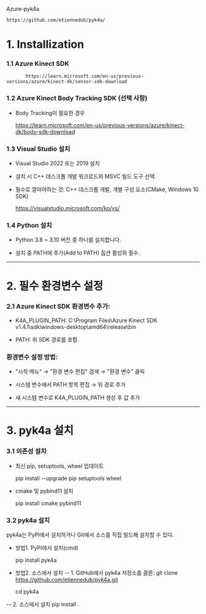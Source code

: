 Azure-pyk4a

    https://github.com/etiennedub/pyk4a/
 

# 1. Installization

### 1.1 Azure Kinect SDK
       
           https://learn.microsoft.com/en-us/previous-versions/azure/kinect-dk/sensor-sdk-download


### 1.2 Azure Kinect Body Tracking SDK (선택 사항)
   
- Body Tracking이 필요한 경우
   
    https://learn.microsoft.com/en-us/previous-versions/azure/kinect-dk/body-sdk-download


### 1.3 Visual Studio 설치
   
- Visual Studio 2022 또는 2019 설치

- 설치 시 C++ 데스크톱 개발 워크로드와 MSVC 빌드 도구 선택.

- 필수로 깔아야하는 것: C++ 데스크톱 개발, 개별 구성 요소(CMake, Windows 10 SDK)
  
    https://visualstudio.microsoft.com/ko/vs/


### 1.4 Python 설치
   
- Python 3.8 ~ 3.10 버전 중 하나를 설치합니다.

- 설치 중 PATH에 추가(Add to PATH) 옵션 활성화 필수.

-------------

# 2. 필수 환경변수 설정
### 2.1 Azure Kinect SDK 환경변수 추가:
  
- K4A_PLUGIN_PATH: C:\Program Files\Azure Kinect SDK v1.4.1\sdk\windows-desktop\amd64\release\bin
  
- PATH: 위 SDK 경로를 포함.

### 환경변수 설정 방법:

- "시작 메뉴" → "환경 변수 편집" 검색 → "환경 변수" 클릭

- 시스템 변수에서 PATH 항목 편집 → 위 경로 추가

- 새 시스템 변수로 K4A_PLUGIN_PATH 생성 후 값 추가

-------------
# 3. pyk4a 설치
### 3.1 의존성 설치

- 최신 pip, setuptools, wheel 업데이트

    pip install --upgrade pip setuptools wheel
  
- cmake 및 pybind11 설치

    pip install cmake pybind11

### 3.2 pyk4a 설치

pyk4a는 PyPI에서 설치하거나 Git에서 소스를 직접 빌드해 설치할 수 있다.

- 방법1. PyPI에서 설치(cmd)

    pip install pyk4a

- 방법2. 소스에서 설치
-- 1. GitHub에서 pyk4a 저장소를 클론:
    git clone https://github.com/etiennedub/pyk4a.git
  
    cd pyk4a

-- 2. 소스에서 설치
    pip install .



